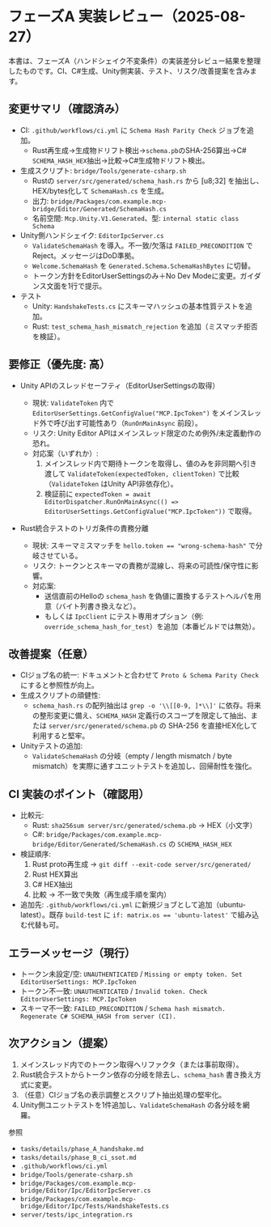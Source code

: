 # フェーズA 実装レビュー（2025-08-27）

本書は、フェーズA（ハンドシェイク不変条件）の実装差分レビュー結果を整理したものです。CI、C#生成、Unity側実装、テスト、リスク/改善提案を含みます。

## 変更サマリ（確認済み）
- CI: `.github/workflows/ci.yml` に `Schema Hash Parity Check` ジョブを追加。
  - Rust再生成→生成物ドリフト検出→`schema.pb`のSHA-256算出→C# `SCHEMA_HASH_HEX`抽出→比較→C#生成物ドリフト検出。
- 生成スクリプト: `bridge/Tools/generate-csharp.sh`
  - Rustの `server/src/generated/schema_hash.rs` から [u8;32] を抽出し、HEX/bytes化して `SchemaHash.cs` を生成。
  - 出力: `bridge/Packages/com.example.mcp-bridge/Editor/Generated/SchemaHash.cs`
  - 名前空間: `Mcp.Unity.V1.Generated`、型: `internal static class Schema`
- Unity側ハンドシェイク: `EditorIpcServer.cs`
  - `ValidateSchemaHash` を導入。不一致/欠落は `FAILED_PRECONDITION` でReject。メッセージはDoD準拠。
  - `Welcome.SchemaHash` を `Generated.Schema.SchemaHashBytes` に切替。
  - トークン方針をEditorUserSettingsのみ＋No Dev Modeに変更。ガイダンス文面を1行で提示。
- テスト
  - Unity: `HandshakeTests.cs` にスキーマハッシュの基本性質テストを追加。
  - Rust: `test_schema_hash_mismatch_rejection` を追加（ミスマッチ拒否を検証）。

## 要修正（優先度: 高）
- Unity APIのスレッドセーフティ（EditorUserSettingsの取得）
  - 現状: `ValidateToken` 内で `EditorUserSettings.GetConfigValue("MCP.IpcToken")` をメインスレッド外で呼び出す可能性あり（`RunOnMainAsync` 前段）。
  - リスク: Unity Editor APIはメインスレッド限定のため例外/未定義動作の恐れ。
  - 対応案（いずれか）:
    1) メインスレッド内で期待トークンを取得し、値のみを非同期へ引き渡して `ValidateToken(expectedToken, clientToken)` で比較（`ValidateToken` はUnity API非依存化）。
    2) 検証前に `expectedToken = await EditorDispatcher.RunOnMainAsync(() => EditorUserSettings.GetConfigValue("MCP.IpcToken"))` で取得。

- Rust統合テストのトリガ条件の責務分離
  - 現状: スキーマミスマッチを `hello.token == "wrong-schema-hash"` で分岐させている。
  - リスク: トークンとスキーマの責務が混線し、将来の可読性/保守性に影響。
  - 対応案:
    - 送信直前のHelloの `schema_hash` を偽値に置換するテストヘルパを用意（バイト列書き換えなど）。
    - もしくは `IpcClient` にテスト専用オプション（例: `override_schema_hash_for_test`）を追加（本番ビルドでは無効）。

## 改善提案（任意）
- CIジョブ名の統一: ドキュメントと合わせて `Proto & Schema Parity Check` にすると参照性が向上。
- 生成スクリプトの頑健性:
  - `schema_hash.rs` の配列抽出は `grep -o '\\[[0-9, ]*\\]'` に依存。将来の整形変更に備え、`SCHEMA_HASH` 定義行のスコープを限定して抽出、または `server/src/generated/schema.pb` の SHA-256 を直接HEX化して利用すると堅牢。
- Unityテストの追加:
  - `ValidateSchemaHash` の分岐（empty / length mismatch / byte mismatch）を実際に通すユニットテストを追加し、回帰耐性を強化。

## CI 実装のポイント（確認用）
- 比較元:
  - Rust: `sha256sum server/src/generated/schema.pb` → HEX（小文字）
  - C#: `bridge/Packages/com.example.mcp-bridge/Editor/Generated/SchemaHash.cs` の `SCHEMA_HASH_HEX`
- 検証順序:
  1) Rust proto再生成 → `git diff --exit-code server/src/generated/`
  2) Rust HEX算出
  3) C# HEX抽出
  4) 比較 → 不一致で失敗（再生成手順を案内）
- 追加先: `.github/workflows/ci.yml` に新規ジョブとして追加（ubuntu-latest）。既存 `build-test` に `if: matrix.os == 'ubuntu-latest'` で組み込む代替も可。

## エラーメッセージ（現行）
- トークン未設定/空: `UNAUTHENTICATED` / `Missing or empty token. Set EditorUserSettings: MCP.IpcToken`
- トークン不一致: `UNAUTHENTICATED` / `Invalid token. Check EditorUserSettings: MCP.IpcToken`
- スキーマ不一致: `FAILED_PRECONDITION` / `Schema hash mismatch. Regenerate C# SCHEMA_HASH from server (CI).`

## 次アクション（提案）
1) メインスレッド内でのトークン取得へリファクタ（または事前取得）。
2) Rust統合テストからトークン依存の分岐を除去し、`schema_hash` 書き換え方式に変更。
3) （任意）CIジョブ名の表示調整とスクリプト抽出処理の堅牢化。
4) Unity側ユニットテストを1件追加し、`ValidateSchemaHash` の各分岐を網羅。

参照
- `tasks/details/phase_A_handshake.md`
- `tasks/details/phase_B_ci_ssot.md`
- `.github/workflows/ci.yml`
- `bridge/Tools/generate-csharp.sh`
- `bridge/Packages/com.example.mcp-bridge/Editor/Ipc/EditorIpcServer.cs`
- `bridge/Packages/com.example.mcp-bridge/Editor/Ipc/Tests/HandshakeTests.cs`
- `server/tests/ipc_integration.rs`
